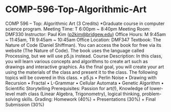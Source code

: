 # COMP-596-Top-Algorithmic-Art
COMP 596 – Top: Algorithmic Art (3 Credits) *Graduate course in computer science program. Meeting Time: T 6:00pm ~ 8:40pm Meeting Room: DMF330 Instructor: Paul Kim (p2kim@bridgew.edu) Office Hours: M 9:45am ~ 11:45am, TR 9:45am ~ 10:45am Office Location: DMF347 Textbook: The Nature of Code (Daniel Shiffman). You can access the book for free via its website (The Nature of Code). The book uses the language called Processing, but we will use p5.js instead. Course Description: In this class, you will learn various concepts and algorithms to create art such as drawings and interactive graphics. As the final goal, you will create your art using the materials of the class and present it to the class. The following topics will be covered in this class. • p5.js • Perlin Noise • Drawing with Recursion • Fractal • L-Grammar • Cellular Automata • Genetic Algorithm • Scientific Storytelling Prerequisites: Passion for art(!), Knowledge of lower-level math class (Linear Algebra, Trigonometry), logical thinking, problem-solving skills. Grading: Homework (40%) + Presentations (30%) + Final Submission (30%)
